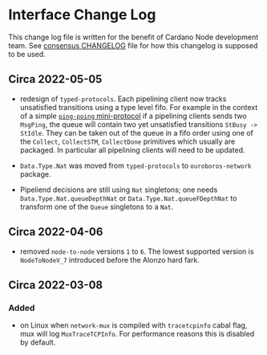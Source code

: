 # Interface Change Log

This change log file is written for the benefit of Cardano Node development
team.  See [consensus
CHANGELOG](../ouroboros-consensus/docs/interface-CHANGELOG.md) file for how
this changelog is supposed to be used.

## Circa 2022-05-05

- redesign of `typed-protocols`.  Each pipelining client now tracks unsatisfied
  transitions using a type level fifo. For example in the context of a simple
  [`ping-poing` mini-protocol](https://input-output-hk.github.io/ouroboros-network/typed-protocols-examples/Network-TypedProtocol-PingPong-Type.html#t:PingPong)
  if a pipelining clients sends two `MsgPing`, the queue will contain two yet
  unsatisfied transitions `StBusy -> StIdle`.  They can be taken out of the
  queue in a fifo order using one of the `Collect`, `CollectSTM`, `CollectDone`
  primitives which usually are packaged.  In particular all pipelining clients
  will need to be updated.

- `Data.Type.Nat` was moved from `typed-protocols` to `ouroboros-network` package.

- Pipeliend decisions are still using `Nat` singletons; one needs
  `Data.Type.Nat.queueDepthNat` or `Data.Type.Nat.queueFDepthNat` to transform
  one of the `Queue` singletons to a `Nat`.

## Circa 2022-04-06

- removed `node-to-node` versions `1` to `6`.  The lowest supported version is
  `NodeToNodeV_7` introduced before the Alonzo hard fark.

## Circa 2022-03-08


### Added

- on Linux when `network-mux` is compiled with `tracetcpinfo` cabal flag, mux
  will log `MuxTraceTCPInfo`.  For performance reasons this is disabled by
  default.
